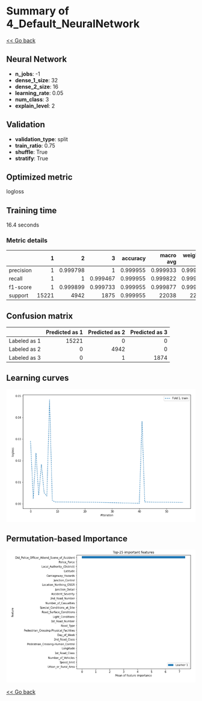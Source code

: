 # Summary of 4_Default_NeuralNetwork

[<< Go back](../README.md)


## Neural Network
- **n_jobs**: -1
- **dense_1_size**: 32
- **dense_2_size**: 16
- **learning_rate**: 0.05
- **num_class**: 3
- **explain_level**: 2

## Validation
 - **validation_type**: split
 - **train_ratio**: 0.75
 - **shuffle**: True
 - **stratify**: True

## Optimized metric
logloss

## Training time

16.4 seconds

### Metric details
|           |     1 |           2 |           3 |   accuracy |    macro avg |   weighted avg |    logloss |
|:----------|------:|------------:|------------:|-----------:|-------------:|---------------:|-----------:|
| precision |     1 |    0.999798 |    1        |   0.999955 |     0.999933 |       0.999955 | 0.00041165 |
| recall    |     1 |    1        |    0.999467 |   0.999955 |     0.999822 |       0.999955 | 0.00041165 |
| f1-score  |     1 |    0.999899 |    0.999733 |   0.999955 |     0.999877 |       0.999955 | 0.00041165 |
| support   | 15221 | 4942        | 1875        |   0.999955 | 22038        |   22038        | 0.00041165 |


## Confusion matrix
|              |   Predicted as 1 |   Predicted as 2 |   Predicted as 3 |
|:-------------|-----------------:|-----------------:|-----------------:|
| Labeled as 1 |            15221 |                0 |                0 |
| Labeled as 2 |                0 |             4942 |                0 |
| Labeled as 3 |                0 |                1 |             1874 |

## Learning curves
![Learning curves](learning_curves.png)

## Permutation-based Importance
![Permutation-based Importance](permutation_importance.png)

[<< Go back](../README.md)
